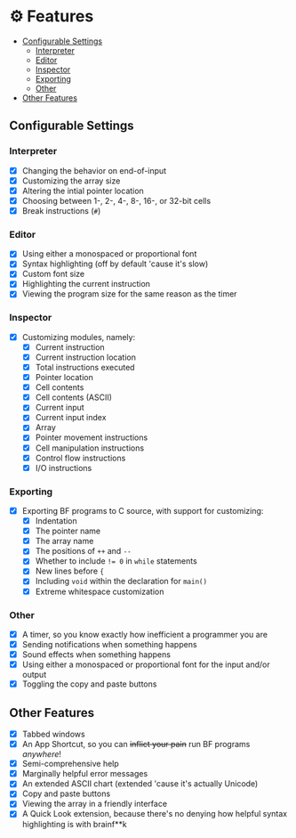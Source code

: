 # ⚙️ Features

- [Configurable Settings](#configurable-settings)
  - [Interpreter](#interpreter)
  - [Editor](#editor)
  - [Inspector](#inspector)
  - [Exporting](#exporting)
  - [Other](#other)
- [Other Features](#other-features)

## Configurable Settings

### Interpreter
- [x] Changing the behavior on end-of-input
- [x] Customizing the array size
- [x] Altering the intial pointer location
- [x] Choosing between 1-, 2-, 4-, 8-, 16-, or 32-bit cells
- [x] Break instructions (`#`)

### Editor
- [x] Using either a monospaced or proportional font
- [x] Syntax highlighting (off by default 'cause it's slow)
- [x] Custom font size
- [x] Highlighting the current instruction
- [x] Viewing the program size for the same reason as the timer

### Inspector
- [x] Customizing modules, namely:
  - [x] Current instruction
  - [x] Current instruction location
  - [x] Total instructions executed
  - [x] Pointer location
  - [x] Cell contents
  - [x] Cell contents (ASCII)
  - [x] Current input
  - [x] Current input index
  - [x] Array
  - [x] Pointer movement instructions
  - [x] Cell manipulation instructions
  - [x] Control flow instructions
  - [x] I/O instructions
  
### Exporting
- [x] Exporting BF programs to C source, with support for customizing:
  - [x] Indentation
  - [x] The pointer name
  - [x] The array name
  - [x] The positions of `++` and `--`
  - [x] Whether to include `!= 0` in `while` statements
  - [x] New lines before `{`
  - [x] Including `void` within the declaration for `main()`
  - [x] Extreme whitespace customization

### Other
- [x] A timer, so you know exactly how inefficient a programmer you are
- [x] Sending notifications when something happens
- [x] Sound effects when something happens
- [x] Using either a monospaced or proportional font for the input and/or output
- [x] Toggling the copy and paste buttons

## Other Features
- [x] Tabbed windows
- [x] An App Shortcut, so you can ~~inflict your pain~~ run BF programs *anywhere*!
- [x] Semi-comprehensive help
- [x] Marginally helpful error messages
- [x] An extended ASCII chart (extended 'cause it's actually Unicode)
- [x] Copy and paste buttons
- [x] Viewing the array in a friendly interface
- [x] A Quick Look extension, because there's no denying how helpful syntax highlighting is with brainf\*\*k

